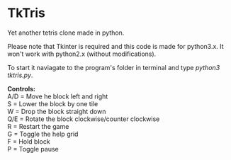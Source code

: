 # TkTris
Yet another tetris clone made in python.

Please note that Tkinter is required and this code is made for python3.x. It won't work with python2.x (without modifications).

To start it naviagate to the program's folder in terminal and type <i> python3 tktris.py</i>.

<b>Controls:</b><br>
A/D = Move he block left and right<br>
S = Lower the block by one tile<br>
W = Drop the block straight down<br>
Q/E = Rotate the block clockwise/counter clockwise<br>
R = Restart the game<br>
G = Toggle the help grid<br>
F = Hold block<br>
P = Toggle pause<br>

